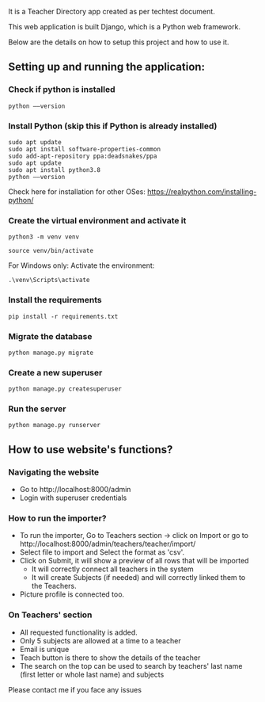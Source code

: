 It is a Teacher Directory app created as per techtest document.

This web application is built Django, which is a Python web framework.

Below are the details on how to setup this project and how to use it.

## Setting up and running the application:

### Check if python is installed
```
python ––version
```

### Install Python (skip this if Python is already installed)
```
sudo apt update
sudo apt install software-properties-common
sudo add-apt-repository ppa:deadsnakes/ppa
sudo apt update
sudo apt install python3.8
python ––version
```

Check here for installation for other OSes: 
https://realpython.com/installing-python/


### Create the virtual environment and activate it
```
python3 -m venv venv

source venv/bin/activate 
```

For Windows only:
Activate the environment:
```
.\venv\Scripts\activate
```

### Install the requirements
```
pip install -r requirements.txt
```

### Migrate the database
```
python manage.py migrate
```

### Create a new superuser
```
python manage.py createsuperuser
```

### Run the server
```
python manage.py runserver
```

## How to use website's functions?

### Navigating the website
- Go to http://localhost:8000/admin
- Login with superuser credentials

### How to run the importer?
- To run the importer, Go to Teachers section -> click on Import or go to http://localhost:8000/admin/teachers/teacher/import/
- Select file to import and Select the format as 'csv'.
- Click on Submit, it will show a preview of all rows that will be imported
    - It will correctly connect all teachers in the system
    - It will create Subjects (if needed) and will correctly linked them to the Teachers.
- Picture profile is connected too.

### On Teachers' section
- All requested functionality is added.
- Only 5 subjects are allowed at a time to a teacher
- Email is unique
- Teach button is there to show the details of the teacher
- The search on the top can be used to search by teachers' last name (first letter or whole last name) and subjects


Please contact me if you face any issues